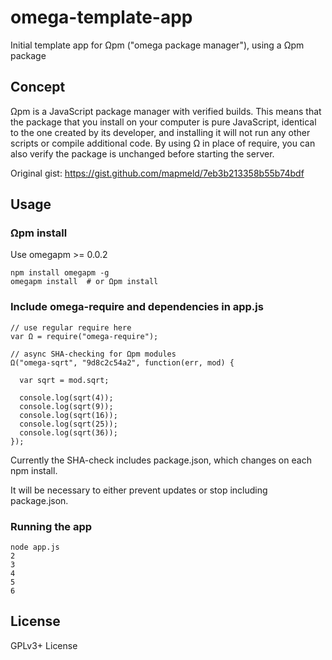 # omega-template-app

Initial template app for Ωpm ("omega package manager"), using a Ωpm package

## Concept

Ωpm is a JavaScript package manager with verified builds. This means that the package
that you install on your computer is pure JavaScript, identical to the one created by
its developer, and installing it will not run any other scripts or compile additional
code. By using Ω in place of require, you can also verify the package is unchanged before
starting the server.

Original gist: https://gist.github.com/mapmeld/7eb3b213358b55b74bdf

## Usage

### Ωpm install

Use omegapm >= 0.0.2

```
npm install omegapm -g
omegapm install  # or Ωpm install
```

### Include omega-require and dependencies in app.js

```
// use regular require here
var Ω = require("omega-require");

// async SHA-checking for Ωpm modules
Ω("omega-sqrt", "9d8c2c54a2", function(err, mod) {

  var sqrt = mod.sqrt;

  console.log(sqrt(4));
  console.log(sqrt(9));
  console.log(sqrt(16));
  console.log(sqrt(25));
  console.log(sqrt(36));
});
```

Currently the SHA-check includes package.json, which changes on each npm install.

It will be necessary to either prevent updates or stop including package.json.

### Running the app
```
node app.js
2
3
4
5
6
```

## License

GPLv3+ License
